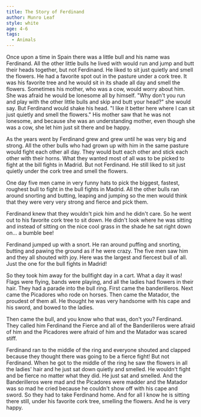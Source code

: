 ```yaml
---
title: The Story of Ferdinand
author: Munro Leaf
style: white
age: 4-6
tags:
  - Animals
---
```


Once upon a time in Spain there was a little bull and his name was Ferdinand. All the other little
bulls he lived with would run and jump and butt their heads together, but not Ferdinand. He liked to
sit just quietly and smell the flowers. He had a favorite spot out in the pasture under a cork tree. It
was his favorite tree and he would sit in its shade all day and smell the flowers. Sometimes his
mother, who was a cow, would worry about him. She was afraid he would be lonesome all by
himself. "Why don't you run and play with the other little bulls and skip and butt your head?" she
would say. But Ferdinand would shake his head. "I like it better here where I can sit just quietly and
smell the flowers." His mother saw that he was not lonesome, and because she was an understanding
mother, even though she was a cow, she let him just sit there and be happy.

As the years went by Ferdinand grew and grew until he was very big and strong. All the other bulls
who had grown up with him in the same pasture would fight each other all day. They would butt
each other and stick each other with their horns. What they wanted most of all was to be picked to
fight at the bill fights in Madrid. But not Ferdinand. He still liked to sit just quietly under the cork tree and smell the flowers.

One day five men came in very funny hats to pick the biggest, fastest, roughest bull to fight in the bull fights in Madrid. All the other bulls ran around snorting and butting, leaping and jumping so the men would think that they were very very strong and fierce and pick them.

Ferdinand knew that they wouldn't pick him and he didn't care. So he went out to his favorite cork
tree to sit down. He didn't look where he was sitting and instead of sitting on the nice cool grass in
the shade he sat right down on... a bumble bee!

Ferdinand jumped up with a snort. He ran around puffing and snorting, butting and pawing the
ground as if he were crazy. The five men saw him and they all shouted with joy. Here was the largest
and fiercest bull of all. Just the one for the bull fights in Madrid!

So they took him away for the bullfight day in a cart. What a day it was! Flags were flying, bands
were playing, and all the ladies had flowers in their hair. They had a parade into the bull ring.
First came the banderilleros. Next came the Picadores who rode on horses. Then came the Matador, the proudest of them all. He thought he was very handsome with his cape and his sword, and bowed to the ladies.

Then came the bull, and you know who that was, don't you? Ferdinand. They called him Ferdinand the Fierce and all of the Banderilleros were afraid of him and the Picadores were afraid of him and the Matador was scared stiff.

Ferdinand ran to the middle of the ring and everyone shouted and clapped because they thought there was going to be a fierce fight! But not Ferdinand. When he got to the middle of the ring he saw the flowers in all the ladies' hair and he just sat down quietly and smelled. He wouldn't fight and be fierce no matter what they did. He just sat and smelled. And the Banderilleros were mad and the Picadores were madder and the Matador was so mad he cried because he couldn't show off with his cape and sword. So they had to take Ferdinand home. And for all I know he is sitting there still, under his favorite cork tree, smelling the flowers. And he is very happy.
